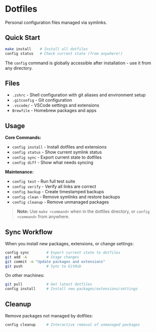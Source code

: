 # Dotfiles

Personal configuration files managed via symlinks.

## Quick Start

```bash
make install    # Install all dotfiles
config status   # Check current state (from anywhere!)
```

The `config` command is globally accessible after installation - use it from any directory.

## Files

- `.zshrc` - Shell configuration with git aliases and environment setup
- `.gitconfig` - Git configuration
- `.vscode/` - VSCode settings and extensions
- `Brewfile` - Homebrew packages and apps

## Usage

**Core Commands:**

- `config install` - Install dotfiles and extensions
- `config status` - Show current symlink status
- `config sync` - Export current state to dotfiles
- `config diff` - Show what needs syncing

**Maintenance:**

- `config test` - Run full test suite
- `config verify` - Verify all links are correct
- `config backup` - Create timestamped backups
- `config clean` - Remove symlinks and restore backups
- `config cleanup` - Remove unmanaged packages

> **Note:** Use `make <command>` when in the dotfiles directory, or `config <command>` from anywhere.

## Sync Workflow

When you install new packages, extensions, or change settings:

```bash
config sync        # Export current state to dotfiles
git add -A         # Stage changes
git commit -m "Update packages and extensions"
git push           # Sync to GitHub
```

On other machines:

```bash
git pull           # Get latest dotfiles
config install     # Install new packages/extensions/settings
```

## Cleanup

Remove packages not managed by dotfiles:

```bash
config cleanup     # Interactive removal of unmanaged packages
```
